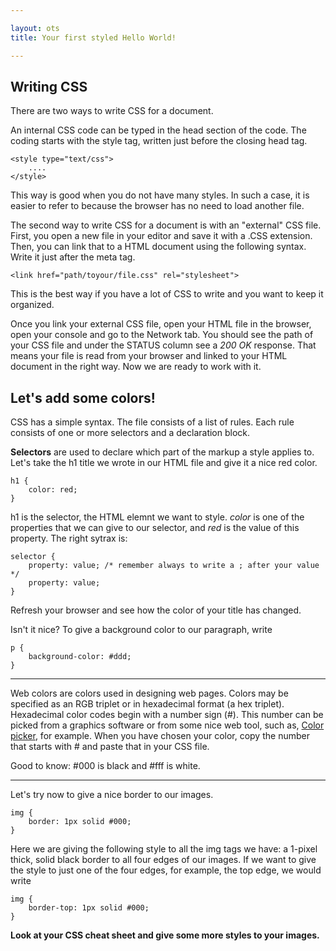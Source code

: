 ```yaml
---

layout: ots
title: Your first styled Hello World!

---
```


## Writing CSS

There are two ways to write CSS for a document.

An internal CSS code can be typed in the head section of the code.
The coding starts with the style tag, written just before the closing
head tag.

    <style type="text/css">
        ....
    </style>

This way is good when you do not have many styles. In such a case, it is easier
to refer to because the browser has no need to load another file.

The second way to write CSS for a document is with an "external" CSS file. First, you open a new file in your editor
and save it with a .CSS extension.
Then, you can link that to a HTML document using the following syntax. 
Write it just after the meta tag.

    <link href="path/toyour/file.css" rel="stylesheet">

This is the best way if you have a lot of CSS to write and you want to 
keep it organized.

Once you link your external CSS file, open your HTML file in the
browser, open your console and go to the Network tab.
You should see the path of your CSS file and under the STATUS column 
see a *200 OK* response.
That means your file is read from your browser and linked to your HTML document
in the right way.
Now we are ready to work with it.

## Let's add some colors!

CSS has a simple syntax.
The file consists of a list of rules. Each rule consists of one or more
selectors and a declaration block.

**Selectors** are used to declare which part of the markup a style applies to.
Let's take the h1 title we wrote in our HTML file and give it a nice red color.

    h1 {
        color: red;
    }

h1 is the selector, the HTML elemnt we want to style.
*color* is one of the properties that we can give to our selector, and *red* is the 
value of this property.
The right sytrax is:

    selector {
        property: value; /* remember always to write a ; after your value */
        property: value;
    }

Refresh your browser and see how the color of your title has changed.

Isn't it nice?
To give a background color to our paragraph, write

    p {
        background-color: #ddd;
    }

******

Web colors are colors used in designing web pages. 
Colors may be specified as an RGB triplet or in hexadecimal format (a hex triplet).
Hexadecimal color codes begin with a number sign (#).
This number can be picked from a graphics software or from some nice web tool, such as, [Color picker](http://www.colorpicker.com/), for example.
When you have chosen your color, copy the number that starts with # and paste that in your CSS file.

Good to know: #000 is black and #fff is white.

******

Let's try now to give a nice border to our images.

    img {
        border: 1px solid #000;
    }

Here we are giving the following style to all the img tags we have: a 1-pixel thick, solid black border to all four edges of our images.
If we want to give the style to just one of the four edges, for example, the top edge, we would write

    img {
        border-top: 1px solid #000;
    }

**Look at your CSS cheat sheet and give some more styles to your images.**







